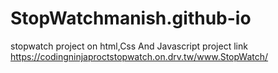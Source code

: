 # StopWatchmanish.github-io
stopwatch project on html,Css And Javascript
project link https://codingninjaproctstopwatch.on.drv.tw/www.StopWatch/
